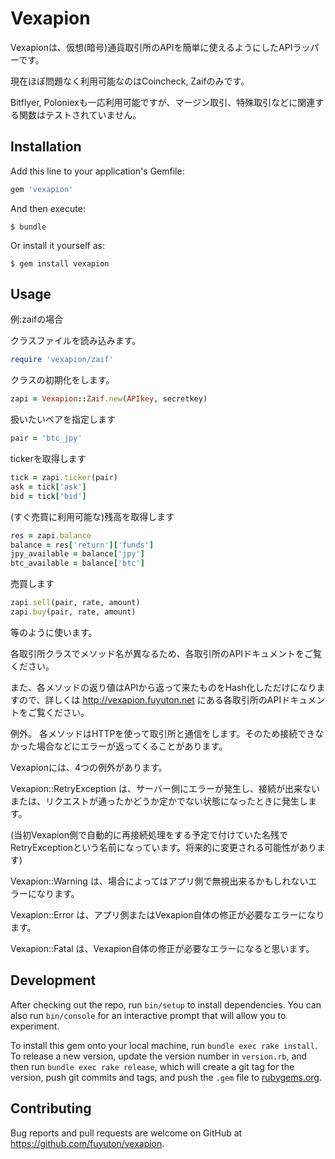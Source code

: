 # Vexapion

Vexapionは、仮想(暗号)通貨取引所のAPIを簡単に使えるようにしたAPIラッパーです。

現在ほぼ問題なく利用可能なのはCoincheck, Zaifのみです。

Bitflyer, Poloniexも一応利用可能ですが、マージン取引、特殊取引などに関連する関数はテストされていません。


## Installation

Add this line to your application's Gemfile:

```ruby
gem 'vexapion'
```

And then execute:

    $ bundle

Or install it yourself as:

    $ gem install vexapion

## Usage

例:zaifの場合

クラスファイルを読み込みます。
```ruby
require 'vexapion/zaif'
```

クラスの初期化をします。
```ruby
zapi = Vexapion::Zaif.new(APIkey, secretkey)
```

扱いたいペアを指定します
```ruby
pair = 'btc_jpy'
```

tickerを取得します
```ruby
tick = zapi.ticker(pair)
ask = tick['ask']
bid = tick['bid']
```


(すぐ売買に利用可能な)残高を取得します
```ruby
res = zapi.balance
balance = res['return']['funds']
jpy_available = balance['jpy']
btc_available = balance['btc']
```

 

売買します
```ruby
zapi.sell(pair, rate, amount)
zapi.buy(pair, rate, amount)
```

等のように使います。

各取引所クラスでメソッド名が異なるため、各取引所のAPIドキュメントをご覧ください。

また、各メソッドの返り値はAPIから返って来たものをHash化しただけになりますので、詳しくは http://vexapion.fuyuton.net にある各取引所のAPIドキュメントをご覧ください。


例外。
各メソッドはHTTPを使って取引所と通信をします。そのため接続できなかった場合などにエラーが返ってくることがあります。

Vexapionには、4つの例外があります。

Vexapion::RetryException は、サーバー側にエラーが発生し、接続が出来ないまたは、リクエストが通ったかどうか定かでない状態になったときに発生します。

(当初Vexapion側で自動的に再接続処理をする予定で付けていた名残でRetryExceptionという名前になっています。将来的に変更される可能性があります)

Vexapion::Warning は、場合によってはアプリ側で無視出来るかもしれないエラーになります。

Vexapion::Error は、アプリ側またはVexapion自体の修正が必要なエラーになります。

Vexapion::Fatal は、Vexapion自体の修正が必要なエラーになると思います。

## Development

After checking out the repo, run `bin/setup` to install dependencies. You can also run `bin/console` for an interactive prompt that will allow you to experiment.

To install this gem onto your local machine, run `bundle exec rake install`. To release a new version, update the version number in `version.rb`, and then run `bundle exec rake release`, which will create a git tag for the version, push git commits and tags, and push the `.gem` file to [rubygems.org](https://rubygems.org).

## Contributing

Bug reports and pull requests are welcome on GitHub at https://github.com/fuyuton/vexapion.

